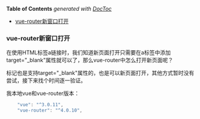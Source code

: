 <!-- START doctoc generated TOC please keep comment here to allow auto update -->
<!-- DON'T EDIT THIS SECTION, INSTEAD RE-RUN doctoc TO UPDATE -->
**Table of Contents**  *generated with [DocToc](https://github.com/thlorenz/doctoc)*

- [vue-router新窗口打开](#vue-router%E6%96%B0%E7%AA%97%E5%8F%A3%E6%89%93%E5%BC%80)

<!-- END doctoc generated TOC please keep comment here to allow auto update -->


### vue-router新窗口打开

在使用HTML标签a链接时，我们知道新页面打开只需要在a标签中添加target="_blank"属性就可以了，那么vue-router中怎么打开新页面呢？

<router-link>标记也是支持target="_blank"属性的，也是可以新页面打开，其他方式暂时没有尝试，接下来找个时间逐一验证。

我本地vue和vue-router版本：

```javascript
    "vue": "^3.0.11",
    "vue-router": "^4.0.10",
```
